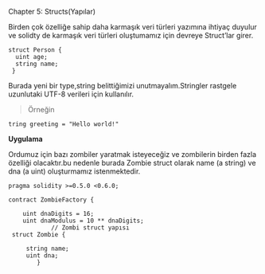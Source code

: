 Chapter 5: Structs(Yapılar)

Birden çok özelliğe sahip daha karmaşık veri türleri yazımına ihtiyaç duyulur ve solidty de karmaşık veri türleri oluştumamız için devreye Struct’lar girer.

    struct Person {
      uint age;
      string name;
     }

Burada yeni bir type,string belittiğimizi unutmayalım.Stringler rastgele uzunlutaki UTF-8 verileri için kullanılır.

>Örneğin

    tring greeting = "Hello world!"


**Uygulama**

Ordumuz için bazı zombiler yaratmak isteyeceğiz ve zombilerin birden fazla özelliği olacaktır.bu nedenle burada Zombie struct olarak name (a string) ve dna (a uint) oluşturmamız istenmektedir.

	pragma solidity >=0.5.0 <0.6.0;
	
	contract ZombieFactory {
	
	    uint dnaDigits = 16;
	    uint dnaModulus = 10 ** dnaDigits;
	    	    // Zombi struct yapısı
     struct Zombie {

         string name;
         uint dna;
	        }

